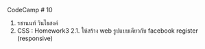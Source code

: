 CodeCamp # 10
1. รชานนท์ วินไธสงค์
2. CSS : Homework3
    2.1. ให้สร้าง web รูปแบบเดียวกับ facebook register (responsive)
